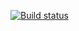 [![Build status](https://ci.appveyor.com/api/projects/status/15ksx2qedmgq93fy/branch/main?svg=true)](https://ci.appveyor.com/project/SavelevaNA/diplomqa/branch/main)
